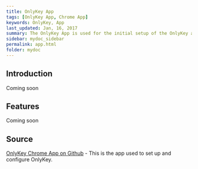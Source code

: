 ```yaml
---
title: OnlyKey App
tags: [OnlyKey App, Chrome App]
keywords: OnlyKey, App
last_updated: Jan, 16, 2017
summary: The OnlyKey App is used for the initial setup of the OnlyKey and configuration.
sidebar: mydoc_sidebar
permalink: app.html
folder: mydoc
---
```


## Introduction

Coming soon

## Features

Coming soon

## Source

[OnlyKey Chrome App on Github](https://github.com/trustcrypto/OnlyKey-Chrome-App) - This is the app used to set up and configure OnlyKey.


